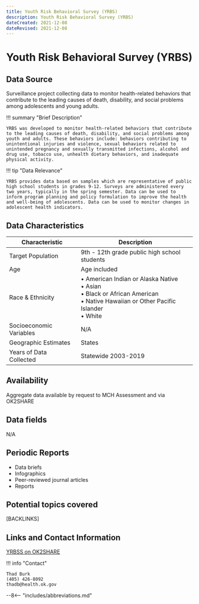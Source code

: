 ```yaml
---
title: Youth Risk Behavioral Survey (YRBS)
description: Youth Risk Behavioral Survey (YRBS)
dateCreated: 2021-12-08
dateRevised: 2021-12-08
---
```

# Youth Risk Behavioral Survey (YRBS)

## Data Source
Surveillance project collecting data to monitor health-related behaviors that contribute to the leading causes of death, disability, and social problems among adolescents and young adults.

!!! summary "Brief Description"

    YRBS was developed to monitor health-related behaviors that contribute to the leading causes of death, disability, and social problems among youth and adults. These behaviors include: behaviors contributing to unintentional injuries and violence, sexual behaviors related to unintended pregnancy and sexually transmitted infections, alcohol and drug use, tobacco use, unhealth dietary behaviors, and inadequate physical activity.

!!! tip "Data Relevance"

    YRBS provides data based on samples which are representative of public high school students in grades 9-12. Surveys are administered every two years, typically in the spring semester. Data can be used to inform program planning and policy formulation to improve the health and well-being of adolescents. Data can be used to monitor changes in adolescent health indicators.

## Data Characteristics
| Characteristic          | Description                                                                                                                                |
|-------------------------|--------------------------------------------------------------------------------------------------------------------------------------------|
| Target Population       | 9th - 12th grade public high school students                                                                                               |
| Age                     | Age included                                                                                                                               |
| Race & Ethnicity        | • American Indian or Alaska Native<br/>• Asian<br/>• Black or African American<br/>• Native Hawaiian or Other Pacific Islander<br/>• White |
| Socioeconomic Variables | N/A                                                                                                                                        |
| Geographic Estimates    | States                                                                                                                                     |
| Years of Data Collected | Statewide 2003-2019                                                                                                                        |

## Availability
Aggregate data available by request to MCH Assessment and via OK2SHARE

## Data fields 
N/A

## Periodic Reports
- Data briefs
- Infographics
- Peer-reviewed journal articles
- Reports

## Potential topics covered
[BACKLINKS]

## Links and Contact Information
[YRBSS on OK2SHARE](https://www.health.state.ok.us/stats/Health_Surveys/YRBSS/index.shtml)

!!! info "Contact"

    Thad Burk
    (405) 426-8092
    thadb@health.ok.gov


--8<-- "includes/abbreviations.md"